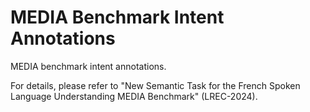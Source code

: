 # MEDIA Benchmark Intent Annotations

MEDIA benchmark intent annotations.

For details, please refer to "New Semantic Task for the French Spoken Language Understanding MEDIA Benchmark" (LREC-2024).
